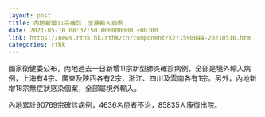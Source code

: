 ```yaml
---
layout: post
title: 內地新增11宗確診　全屬輸入病例
date: 2021-05-10 08:37:50.000000000 +08:00
link: https://news.rthk.hk/rthk/ch/component/k2/1590044-20210510.htm
categories: rthk
---
```


國家衛健委公布，內地過去一日新增11宗新型肺炎確診病例，全部是境外輸入病例，上海有4宗、廣東及陝西各有2宗，浙江、四川及雲南各有1宗。另外，內地新增18宗無症狀感染個案，全部屬境外輸入。

內地累計90769宗確診病例，4636名患者不治，85835人康復出院。
